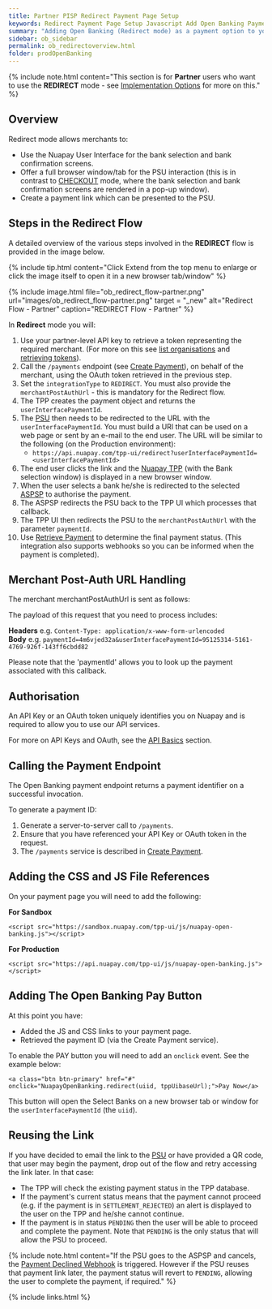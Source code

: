 ```yaml
---
title: Partner PISP Redirect Payment Page Setup
keywords: Redirect Payment Page Setup Javascript Add Open Banking Payment Page
summary: "Adding Open Banking (Redirect mode) as a payment option to your Payment Page requires a little configuration as outlined below. In Redirect mode you will use the Nuapay user interface for Bank Selection and Confirmation screens, with the screens being launched in a new browser window. Alternatively, you can use this mode if you would like to implement a setup where PSUs are emailed a link to the Bank Selection page or scan a QR code, for example."
sidebar: ob_sidebar
permalink: ob_redirectoverview.html
folder: prodOpenBanking
---
```


{% include note.html content="This section is for **Partner** users who want to use the **REDIRECT** mode - see [Implementation Options](ob_pispimplementation.html) for more on this." %}

## Overview

Redirect mode allows merchants to:

* Use the Nuapay User Interface for the bank selection and bank confirmation screens.
* Offer a full browser window/tab for the PSU interaction (this is in contrast to [CHECKOUT](ob_checkoutoverview.html) mode, where the bank selection and bank confirmation screens are rendered in a pop-up window).
* Create a payment link which can be presented to the PSU.

## Steps in the Redirect Flow
A detailed overview of the various steps involved in the **REDIRECT** flow is provided in the image below.

{% include tip.html content="Click Extend from the top menu to enlarge or click the image itself to open it in a new browser tab/window" %}

{% include image.html file="ob_redirect_flow-partner.png" url="images/ob_redirect_flow-partner.png" target = "_new" alt="Redirect Flow - Partner" caption="REDIRECT Flow - Partner" %}


In **Redirect** mode you will:

1. Use your partner-level API key to retrieve a token representing the required merchant. (For more on this see [list organisations](ob_partnerintegration.html#api-details---get-organisations) and [retrieving tokens](ob_partnerintegration.html#api-details---post-tokens)).
1. Call the `/payments` endpoint (see [Create Payment](ob_createpayment.html)), on behalf of the merchant, using the OAuth token retrieved in the previous step.
1. Set the `integrationType` to `REDIRECT`. You must also provide the `merchantPostAuthUrl` - this is mandatory for the Redirect flow.
1. The TPP creates the payment object and returns the `userInterfacePaymentId`.
1. The <a href="#" data-toggle="tooltip" data-original-title="{{site.data.glossary.psu}}">PSU</a> then needs to be redirected to the URL with the `userInterfacePaymentId`. You must build a URI that can be used on a web page or sent by an e-mail to the end user. The URL will be similar to the following (on the Production environment):
   * `https://api.nuapay.com/tpp-ui/redirect?userInterfacePaymentId=<userInterfacePaymentId>`
1. The end user clicks the link and the <a href="#" data-toggle="tooltip" data-original-title="{{site.data.glossary.nupay_tpp}}">Nuapay TPP</a> (with the Bank selection window) is displayed in a new browser window.
1. When the user selects a bank he/she is redirected to the selected <a href="#" data-toggle="tooltip" data-original-title="{{site.data.glossary.aspsp}}">ASPSP</a> to authorise the payment.
1. The ASPSP redirects the PSU back to the TPP UI which processes that callback.
1. The TPP UI then redirects the PSU to the `merchantPostAuthUrl` with the parameter `paymentId`.
1. Use [Retrieve Payment](ob_retrievepayment.html) to determine the final payment status. (This integration also supports webhooks so you can be informed when the payment is completed).


## Merchant Post-Auth URL Handling
The merchant merchantPostAuthUrl is sent as follows:

The payload of this request that you need to process includes:

**Headers** e.g. `Content-Type: application/x-www-form-urlencoded`
<br/>
**Body** e.g. `paymentId=4m6vjed32a&userInterfacePaymentId=95125314-5161-4769-926f-143ff6cbdd82`

Please note that the 'paymentId' allows you to look up the payment associated with this callback.


## Authorisation

An API Key or an OAuth token uniquely identifies you on Nuapay and is required to allow you to use our API services.

For more on API Keys and OAuth, see the <a href="ob_generalrules.html">API Basics</a> section.


## Calling the Payment Endpoint

The Open Banking payment endpoint returns a payment identifier on a successful invocation.

To generate a payment ID:

1. Generate a server-to-server call to `/payments`.
1. Ensure that you have referenced your API Key or OAuth token in the request.
1. The ``/payments`` service is described in <a href="ob_createpayment.html">Create Payment</a>.


## Adding the CSS and JS File References

On your payment page you will need to add the following:

**For Sandbox**

````
<script src="https://sandbox.nuapay.com/tpp-ui/js/nuapay-open-banking.js"></script>
````

**For Production**

````
<script src="https://api.nuapay.com/tpp-ui/js/nuapay-open-banking.js"></script>
````

## Adding The Open Banking Pay Button

At this point you have:

* Added the JS and CSS links to your payment page.
* Retrieved the payment ID (via the Create Payment service).

To enable the <span class="label label-info">PAY</span> button you will need to add an ``onclick`` event. See the example below:

````
<a class="btn btn-primary" href="#" onclick="NuapayOpenBanking.redirect(uiid, tppUibaseUrl);">Pay Now</a>

````

This button will open the Select Banks on a new browser tab or window for the `userInterfacePaymentId` (the `uiid`).

## Reusing the Link

If you have decided to email the link to the <a href="#" data-toggle="tooltip" data-original-title="{{site.data.glossary.psu}}">PSU</a> or have provided a QR code, that user may begin the payment, drop out of the flow and retry accessing the link later. In that case:

* The TPP will check the existing payment status in the TPP database.
* If the payment's current status means that the payment cannot proceed (e.g. if the payment is in `SETTLEMENT_REJECTED`) an alert is displayed to the user on the TPP and he/she cannot continue.
* If the payment is in status `PENDING` then the user will be able to proceed and complete the payment. Note that `PENDING` is the only status that will allow the PSU to proceed.

{% include note.html content="If the PSU goes to the ASPSP and cancels, the [Payment Declined Webhook](ob_whpaymentdecl.html) is triggered. However if the PSU reuses that payment link later, the payment status will revert to `PENDING`, allowing the user to complete the payment, if required." %}


{% include links.html %}
